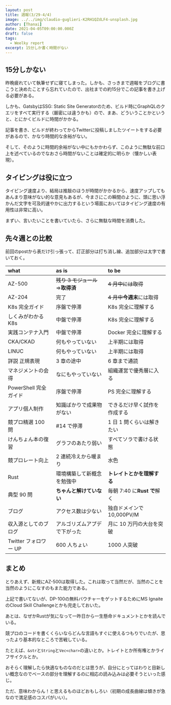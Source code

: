 ```yaml
---
layout: post
title: 週報(3/29-4/4)
image: ../../img/claudio-guglieri-K2RH1QZdLF4-unsplash.jpg
author: [Thanai]
date: 2021-04-05T09:00:00.000Z
draft: false
tags:
  - Weelky report
excerpt: 15分しか書く時間がない
---
```


<!-- prettier-ignore-start -->

## 15分しかない

昨晩疲れていて執筆せずに寝てしまった。しかも、さっきまで週報をブログに書こうと決めたことすら忘れていたので、出社までの約15分でこの記事を書き上げる必要がある。

しかも、GatsbyはSSG: Static Site Generatorのため、ビルド時にGraphQLのクエリをすべて実行する（厳密には違うかも）ので、まあ、どういうことかというと、とにかくビルドに時間がかかる。

記事を書き、ビルドが終わってからTwitterに投稿しましたツイートをする必要があるので、かなり時間的な余裕がない。

そして、そのように時間的余裕がない中にもかかわらず、このように無駄な前口上を述べているのでなおさら時間がないことは確定的に明らか（懐かしい表現）。

## タイピングは役に立つ

タイピング速度より、結局は推敲のほうが時間がかかるから、速度アップしてもあんまり意味がない的な意見もあるが、今まさにこの瞬間のように、頭に思い浮かんだ文字を可及的速やかに出力するという場面においてはタイピング速度の有用性は非常に高い。

まずい、言いたいことを書いていたら、さらに無駄な時間を消費した。

## 先々週との比較

前回のpostから表だけ引っ張って、訂正部分は打ち消し線、追加部分は太字で書いておく。

<!-- prettier-ignore-end -->

| what                  | as is                                   | to be                           |
| :-------------------- | :-------------------------------------- | :------------------------------ |
| AZ-500                | <s>残り 3 モジュール</s><br>⇒**取得済** | <s>4 月中には取得</s>           |
| AZ-204                | 完了                                    | <s>4 月中</s>**今週末**には取得 |
| K8s 完全ガイド        | 序盤で停滞                              | K8s 完全に理解する              |
| しくみがわかる K8s    | 中盤で停滞                              | K8s 完全に理解する              |
| 実践コンテナ入門      | 中盤で停滞                              | Docker 完全に理解する           |
| CKA/CKAD              | 何もやっていない                        | 上半期には取得                  |
| LINUC                 | 何もやっていない                        | 上半期には取得                  |
| 詳説 正規表現         | 3 章の途中                              | 6 章まで通読                    |
| マネジメントの会得    | なにもやっていない                      | 組織運営で優秀層に入る          |
| PowerShell 完全ガイド | 序盤で停滞                              | PS 完全に理解する               |
| アプリ個人制作        | 知識ばかりで成果物がない                | できるだけ早く試作を作成する    |
| 競プロ精選 100 問     | #14 で停滞                              | 1 日 1 問くらいは解きたい       |
| けんちょん本の復習    | グラフのあたり弱い                      | すべてソラで書ける状態          |
| 競プロレート向上      | 2 連続冷えから暖まり                    | 水色                            |
| Rust                  | 環境構築して新概念を勉強中              | **トレイトとかを理解する**      |
| 典型 90 問            | **ちゃんと解けていない**                | 毎朝 7:40 に**Rust で**解く     |
| ブログ                | アクセス数は少ない                      | 独自ドメインで 10,000PV/M       |
| 収入源としてのブログ  | アルゴリズムアプデで下がった            | 月に 10 万円の大台を突破        |
| Twitter フォロワー UP | 600 人ちょい                            | 1000 人突破                     |

<!-- prettier-ignore-start -->

## まとめ

とりあえず、新規にAZ-500は取得した。これは取って当然だが、当然のことを当然のようにこなすのもまた能力である。

上記で書いてないが、DP-100の無料バウチャーをゲットするためにMS IgnaiteのCloud Skill Challengeとかも完走しておいた。

あとは、なぜかRustが気になって一昨日から一生懸命ドキュメントとかを読んでいる。

競プロのコードを書くくらいならどんな言語もすぐに使えるつもりでいたが、思ったより基本的なところで苦戦している。

たとえば、`&str`と`String`と`Vec<char>`の違いとか。トレイトとか所有権とかライフサイクルとか。

おそらく理解したら快適なものなのだとは思うが、自分にとってはわりと目新しい概念なのでベースの部分を理解するのに相応の読み込みは必要そうといった感じ。

ただ、意味わからん！と思えるものほどおもしろい（初期の成長曲線は傾きが急なので満足感のコスパがいい）。


<!-- prettier-ignore-end -->
